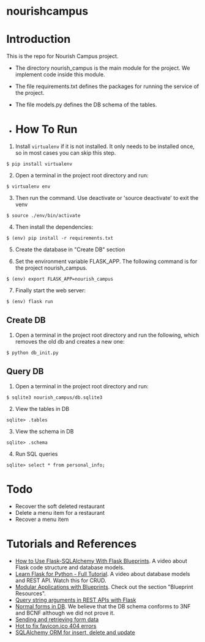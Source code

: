 # nourishcampus

# Introduction

This is the repo for Nourish Campus project.

- The directory nourish_campus is the main module for the project. We implement code inside this module.
- The file requirements.txt defines the packages for running the service of the project.
- The file models.py defines the DB schema of the tables.

- # How To Run
1. Install `virtualenv` if it is not installed. It only needs to be installed once, so in most cases you can skip this step.
```
$ pip install virtualenv
```

2. Open a terminal in the project root directory and run:
```
$ virtualenv env
```

3. Then run the command. Use deactivate or 'source deactivate' to exit the venv
```
$ source ./env/bin/activate
```

4. Then install the dependencies:
```
$ (env) pip install -r requirements.txt
```

5. Create the database in "Create DB" section

6. Set the environment variable FLASK_APP. The following command is for the project nourish_campus.
```
$ (env) export FLASK_APP=nourish_campus
```

7. Finally start the web server:
```
$ (env) flask run
```

## Create DB
1. Open a terminal in the project root directory and run the following, which removes the old db and creates a new one:
```
$ python db_init.py
```

## Query DB
1. Open a terminal in the project root directory and run:
```
$ sqlite3 nourish_campus/db.sqlite3
```
2. View the tables in DB
```
sqlite> .tables
```
3. View the schema in DB
```
sqlite> .schema
```
4. Run SQL queries
```
sqlite> select * from personal_info;
```

# Todo
- Recover the soft deleted restaurant
- Delete a menu item for a restaurant
- Recover a menu item

# Tutorials and References
- [How to Use Flask-SQLAlchemy With Flask Blueprints](https://www.youtube.com/watch?v=WhwU1-DLeVw). A video about Flask code structure and database models.
- [Learn Flask for Python - Full Tutorial](https://youtu.be/Z1RJmh_OqeA?si=RZDIhkaCRJwQjdLJ&t=1182). A video about database models and REST API. Watch this for CRUD.
- [Modular Applications with Blueprints](https://flask.palletsprojects.com/en/2.0.x/blueprints/). Check out the section "Blueprint Resources".
- [Query string arguments in REST APIs with Flask](https://blog.teclado.com/query-string-arguments-in-flask-rest-apis/)
- [Normal forms in DB](https://www.geeksforgeeks.org/normal-forms-in-dbms/). We believe that the DB schema conforms to 3NF and BCNF although we did not prove it.
- [Sending and retrieving form data](https://developer.mozilla.org/en-US/docs/Learn/Forms/Sending_and_retrieving_form_data)
- [Hot to fix favicon.ico 404 errors](https://appwrk.com/resolving-favicon-ico-404-errors)
- [SQLAlchemy ORM for insert, delete and update](https://flask-sqlalchemy.palletsprojects.com/en/2.x/queries/#querying-records)